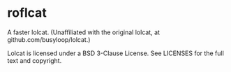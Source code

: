 # roflcat

A faster lolcat. (Unaffiliated with the original lolcat, at github.com/busyloop/lolcat.)

Lolcat is licensed under a BSD 3-Clause License. See LICENSES for the full text and copyright.
